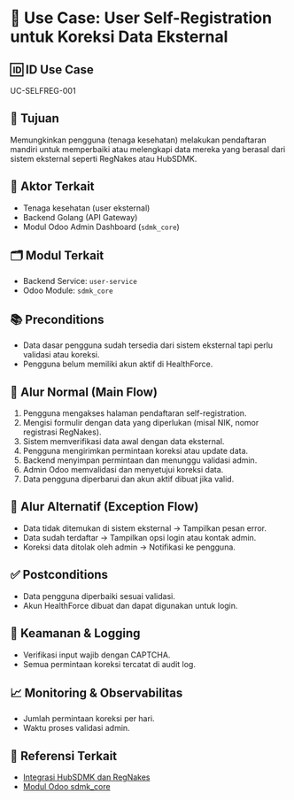 # 🧩 Use Case: User Self-Registration untuk Koreksi Data Eksternal

## 🆔 ID Use Case
UC-SELFREG-001

## 🎯 Tujuan
Memungkinkan pengguna (tenaga kesehatan) melakukan pendaftaran mandiri untuk memperbaiki atau melengkapi data mereka yang berasal dari sistem eksternal seperti RegNakes atau HubSDMK.

## 👥 Aktor Terkait
- Tenaga kesehatan (user eksternal)
- Backend Golang (API Gateway)
- Modul Odoo Admin Dashboard (`sdmk_core`)

## 🗂️ Modul Terkait
- Backend Service: `user-service`
- Odoo Module: `sdmk_core`

## 📚 Preconditions
- Data dasar pengguna sudah tersedia dari sistem eksternal tapi perlu validasi atau koreksi.
- Pengguna belum memiliki akun aktif di HealthForce.

## 🔁 Alur Normal (Main Flow)
1. Pengguna mengakses halaman pendaftaran self-registration.
2. Mengisi formulir dengan data yang diperlukan (misal NIK, nomor registrasi RegNakes).
3. Sistem memverifikasi data awal dengan data eksternal.
4. Pengguna mengirimkan permintaan koreksi atau update data.
5. Backend menyimpan permintaan dan menunggu validasi admin.
6. Admin Odoo memvalidasi dan menyetujui koreksi data.
7. Data pengguna diperbarui dan akun aktif dibuat jika valid.

## 🔄 Alur Alternatif (Exception Flow)
- Data tidak ditemukan di sistem eksternal → Tampilkan pesan error.
- Data sudah terdaftar → Tampilkan opsi login atau kontak admin.
- Koreksi data ditolak oleh admin → Notifikasi ke pengguna.

## ✅ Postconditions
- Data pengguna diperbaiki sesuai validasi.
- Akun HealthForce dibuat dan dapat digunakan untuk login.

## 🔐 Keamanan & Logging
- Verifikasi input wajib dengan CAPTCHA.
- Semua permintaan koreksi tercatat di audit log.

## 📈 Monitoring & Observabilitas
- Jumlah permintaan koreksi per hari.
- Waktu proses validasi admin.

## 🧩 Referensi Terkait
- [Integrasi HubSDMK dan RegNakes](../integration.md)
- [Modul Odoo sdmk_core](../odoo.md)
